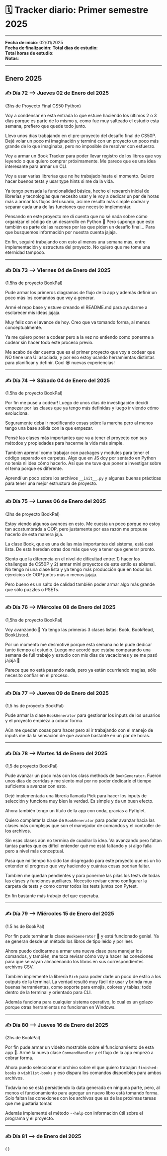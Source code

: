 # 🗓️ Tracker diario: Primer semestre 2025  

---

**Fecha de inicio**: 02/01/2025   
**Fecha de finalización**: 
**Total días de estudio**:  
**Total horas de estudio**:  
**Notas**:  

----
## **Enero 2025**  

### ✍️ **Día 72 --> Jueves 02 de Enero del 2025**  

(3hs de Proyecto Final CS50 Python)   

Voy a condensar en esta entrada lo que estuve haciendo los últimos 2 o 3 días porque es parte de lo mismo y, como fue muy salteado el estudio esta semana, prefiero que quede todo junto.  

Llevo unos días trabajando en el pre-proyecto del desafío final de CS50P.  Dejé volar un poco mi imaginación y terminé con un proyecto un poco más grande de lo que imaginaba, pero no imposible de resolver con esfuerzo.  

Voy a armar un Book Tracker para poder llevar registro de los libros que voy leyendo o que quiero comprar próximamente. Me parece que es una idea interesante para armar un CLI.  

Voy a usar varias librerías que no he trabajado hasta el momento. Quiero hacer buenos tests y usar type hints si me da la vida.  

Ya tengo pensada la funcionalidad básica, hecho el research inicial de librerías y tecnologías que necesito usar y le voy a dedicar un par de horas más a armar los flujos del usuario, así me resulta más simple codear y separar cada una de las funciones que necesito implementar.  

Pensando en este proyecto me di cuenta que no sé nada sobre cómo organizar el código de un desarrollo en Python 🫠 Pero supongo que esto también es parte de las razones por las que piden un desafío final... Para que busquemos información por nuestra cuenta jajaja.  

En fin, seguiré trabajando con esto al menos una semana más, entre implementación y estructura del proyecto. No quiero que me tome una eternidad tampoco.  

---
### ✍️ **Día 73 --> Viernes 04 de Enero del 2025**  

(1.5hs de proyecto BookPal)  

Pude armar los primeros diagramas de flujo de la app y además definir un poco más los comandos que voy a generar.  

Armé el repo base y estuve creando el README.md para ayudarme a esclarecer mis ideas jajaja.  

Muy feliz con el avance de hoy. Creo que va tomando forma, al menos conceptualmente. 

Ya me quiero poner a codear pero a la vez no entiendo como ponerme a codear sin hacer todo este proceso previo.  

Me acabo de dar cuenta que es el primer proyecto que voy a codear que NO tiene una UI asociada, y por eso estoy usando herramientas distintas para planificar y definir. Cool 😎 nuevas experiencias!  

---
### ✍️ **Día 74 --> Sábado 04 de Enero del 2025** 

(1.5hs de proyecto BookPal)  

Por fin me puse a codear! Luego de unos días de investigación decidí empezar por las clases que ya tengo más definidas y luego ir viendo cómo evoluciona.  

Seguramente deba ir modificando cosas sobre la marcha pero al menos tengo una base sólida con la que empezar.  

Pensé las clases más importantes que va a tener el proyecto con sus métodos y propiedades para hacerme la vida más simple.   

También aprendí como trabajar con packages y modules para tener el código separado en carpetas. Algo que en JS doy por sentado en Python no tenía ni idea cómo hacerlo. Así que me tuve que poner a investigar sobre el tema porque es diferente.  

Aprendí un poco sobre los archivos `__init__.py` y algunas buenas prácticas para tener una mejor estructura de proyecto.  

---
### ✍️ **Día 75 --> Lunes 06 de Enero del 2025** 

(2hs de proyecto BookPal)  

Estoy viendo algunos avances en esto. Me cuesta un poco porque no estoy tan acostumbrada a OOP, pero justamente por esa razón me propuse hacerlo de esta manera jaja.  

La clase Book, que es una de las más importantes del sistema, está casi lista. De esta heredan otras dos más que voy a tener que generar pronto.  

Siento que la diferencia en el nivel de dificultad entre: 1) hacer los challenges de CS50P y 2) armar mini proyectos de este estilo es abismal. No tengo ni una clase lista y ya tengo más producción que en todos los ejercicios de OOP juntos más o menos jajaja.   

Pero bueno es un salto de calidad también poder armar algo más grande que sólo puzzles o PSETs.  

---
### ✍️ **Día 76 --> Miércoles 08 de Enero del 2025** 

(1,5hs de proyecto BookPal)  

Voy avanzando 💪 Ya tengo las primeras 3 clases listas: Book, BookRead, BookListed. 

Por un momento me desmotivé porque esta semana no le pude dedicar tanto tiempo al estudio. Luego me acordé que estaba comparando una semana de full trabajo y estudio con mis días de vacaciones y se me pasó jajaja 🤣  

Parece que no está pasando nada, pero ya están ocurriendo magias, sólo necesito confiar en el proceso.  

----
### ✍️ **Día 77 --> Jueves 09 de Enero del 2025** 

(1,5 hs de proyecto BookPal)  

Pude armar la clase `BookGenerator` para gestionar los inputs de los usuarios y el proyecto empieza a cobrar forma. 

Aún me quedan cosas para hacer pero al ir trabajando con el manejo de inputs me da la sensación de que avancé bastante en un par de horas.  

---
### ✍️ **Día 78 --> Martes 14 de Enero del 2025** 

(1,5 de proyecto BookPal)  

Pude avanzar un poco más con los class methods de `BookGenerator`. Fueron unos días de corridas y me siento mal por no poder dedicarle el tiempo suficiente a avanzar con esto.  

Dejé implementada una librería llamada Pick para hacer los inputs de selección y funciona muy bien la verdad. Es simple y da un buen efecto.  

Ahora también tengo un título de la app con onda, gracias a Pyfiglet.  

Quiero completar la clase de `BookGenerator` para poder avanzar hacia las clases más complejas que son el manejador de comandos y el controller de los archivos. 

Sin esas clases aún no termina de cuadrar la idea. Va avanzando pero faltan tantas partes que es difícil entender qué me está faltando y si algo falla pero a nivel más conceptual.  

Pasa que mi tiempo ha sido tan disgregado para este proyecto que es un lío entender el progreso que voy haciendo y cuántas cosas podrían faltar.  

También me quedan pendientes y para ponerme las pilas los tests de todas las clases y funciones auxiliares. Necesito revisar cómo configurar la carpeta de tests y como correr todos los tests juntos con Pytest.  

En fin bastante más trabajo del que esperaba.  

---
### ✍️ **Día 79 --> Miércoles 15 de Enero del 2025** 

(1.5 hs de BookPal)    

Por fin pude terminar la clase `BookGenerator` 🎉 y está funcionado genial. Ya se generan desde un método los libros de tipo leído y por leer.  

Ahora puedo dedicarme a armar una nueva clase para manejar los comandos, y también, me toca revisar cómo voy a hacer las conexiones para que se vayan almacenando los libros en sus correspondientes archivos CSV.  

También implementé la librería `Rich` para poder darle un poco de estilo a los outputs de la terminal. La verdad resultó muy fácil de usar y brinda muy buenas herramientas, como soporte para emojis, colores y tablas; todo dentro de la terminal y orientado para CLI.  

Además funciona para cualquier sistema operativo, lo cual es un golazo porque otras herramientas no funcionan en Windows.  

----
### ✍️ **Día 80 --> Jueves 16 de Enero del 2025** 

(2hs de BookPal)  

Por fin pude armar un videíto mostrable sobre el funcionamiento de esta app 🥳. Armé la nueva clase `CommandHandler` y el flujo de la app empezó a cobrar forma.  

Ahora puedo seleccionar el archivo sobre el que quiero trabajar: `finished-books` o `wishlist-books` y eso dispara los comandos disponibles para ambos archivos.   

Todavía no se está persistiendo la data generada en ninguna parte, pero, al menos el funcionamiento para agregar un nuevo libro está tomando forma. Solo faltan las conexiones con los archivos que es de las próximas tareas que me gustaría tomar.  

Además implementé el método `--help` con información útil sobre el programa y el proyecto.  

----
### ✍️ **Día 81 --> de Enero del 2025** 

( )  